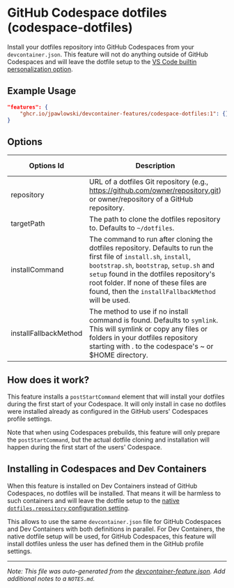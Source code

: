 
# GitHub Codespace dotfiles (codespace-dotfiles)

Install your dotfiles repository into GitHub Codespaces from your `devcontainer.json`. This feature will not do anything outside of GitHub Codespaces and will leave the dotfile setup to the [VS Code builtin personalization option](https://code.visualstudio.com/docs/devcontainers/containers#_personalizing-with-dotfile-repositories).

## Example Usage

```json
"features": {
    "ghcr.io/jpawlowski/devcontainer-features/codespace-dotfiles:1": {}
}
```

## Options

| Options Id | Description | Type | Default Value |
|-----|-----|-----|-----|
| repository | URL of a dotfiles Git repository (e.g., https://github.com/owner/repository.git) or owner/repository of a GitHub repository. | string | - |
| targetPath | The path to clone the dotfiles repository to. Defaults to `~/dotfiles`. | string | - |
| installCommand | The command to run after cloning the dotfiles repository. Defaults to run the first file of `install.sh`, `install`, `bootstrap.sh`, `bootstrap`, `setup.sh` and `setup` found in the dotfiles repository's root folder. If none of these files are found, then the `installFallbackMethod` will be used. | string | - |
| installFallbackMethod | The method to use if no install command is found. Defaults to `symlink`. This will symlink or copy any files or folders in your dotfiles repository starting with . to the codespace's ~ or $HOME directory. | string | symlink |

## How does it work?

This feature installs a `postStartCommand` element that will install your dotfiles during the first start of your Codespace.
It will only install in case no dotfiles were installed already as configured in the GitHub users' Codespaces profile settings.

Note that when using Codespaces prebuilds, this feature will only prepare the `postStartCommand`, but the actual dotfile
cloning and installation will happen during the first start of the users' Codespace.

## Installing in Codespaces and Dev Containers

When this feature is installed on Dev Containers instead of GitHub Codespaces, no dotfiles will be installed. That means
it will be harmless to such containers and will leave the dotfile setup to the
[native `dotfiles.repository` configuration setting](https://code.visualstudio.com/docs/devcontainers/containers#_personalizing-with-dotfile-repositories).

This allows to use the same `devcontainer.json` file for GitHub Codespaces and Dev Containers with both definitions in parallel.
For Dev Containers, the native dotfile setup will be used, for GitHub Codespaces, this feature will install dotfiles unless
the user has defined them in the GitHub profile settings.


---

_Note: This file was auto-generated from the [devcontainer-feature.json](https://github.com/jpawlowski/devcontainer-features/blob/main/src/codespace-dotfiles/devcontainer-feature.json).  Add additional notes to a `NOTES.md`._
